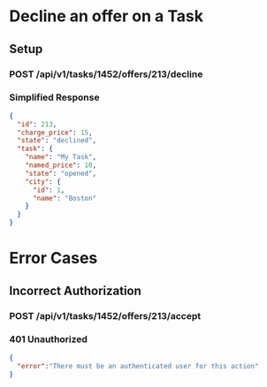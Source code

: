 # Decline an offer on a Task


## Setup

### POST /api/v1/tasks/1452/offers/213/decline


### Simplified Response

```json
{
  "id": 213,
  "charge_price": 15,
  "state": "declined",
  "task": {
    "name": "My Task",
    "named_price": 10,
    "state": "opened",
    "city": {
      "id": 1,
      "name": "Boston"
    }
  }
}
```

# Error Cases

## Incorrect Authorization

### POST /api/v1/tasks/1452/offers/213/accept


### 401 Unauthorized


```json
{
  "error":"There must be an authenticated user for this action"
}
```
